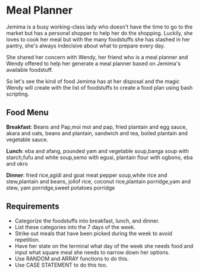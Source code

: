 # Meal Planner

Jemima is a busy working-class lady who doesn't have the time to go to the market but has a personal shopper to help her do the shopping. Luckily, she loves to cook her meal but with the many foodstuffs she has stashed in her pantry, she's always indecisive about what to prepare every day. 

She shared her concern with Wendy, her friend who is a meal planner and Wendy offered to help her generate a meal planner based on Jemima's available foodstuff.

So let's see the kind of food Jemima has at her disposal and the magic Wendy will create with the list of foodstuffs to create a food plan using bash scripting.

## Food Menu
**Breakfast**: Beans and Pap,moi moi and pap, fried plantain and egg sauce, akara and oats, beans and plantain, sandwich and tea, boiled plantain and vegetable sauce.


**Lunch**: eba and afang, pounded yam and vegetable soup,banga soup with starch,fufu and white soup,semo with egusi, plantain flour with ogbono, eba and okro

**Dinner**: fried rice,agidi and goat meat pepper soup,white rice and stew,plantain and beans, jollof rice, coconut rice,plantain porridge,yam and stew, yam porridge,sweet potatoes porridge


## Requirements

- Categorize the foodstuffs into breakfast, lunch, and dinner.
- List these categories into the 7 days of the week.
- Strike out meals that have been picked during the week to avoid repetition.
- Have her state on the terminal what day of the week she needs food and input what square meal she needs to narrow down her options.
- Use RANDOM and ARRAY functions to do this.
- Use CASE STATEMENT to do this too.
